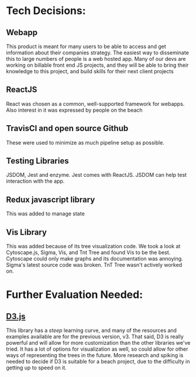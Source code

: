 # Tech Decisions:
## Webapp
This product is meant for many users to be able to access and get information about their companies strategy. The easiest way to disseminate this to large numbers of people is a web hosted app. Many of our devs are working on billable front end JS projects, and they will be able to bring their knowledge to this project, and build skills for their next client projects

## ReactJS
React was chosen as a common, well-supported framework for webapps. Also interest in it was expressed by people on the beach

## TravisCI and open source Github
These were used to minimize as much pipeline setup as possible.

## Testing Libraries
JSDOM, Jest and enzyme. Jest comes with ReactJS. JSDOM can help test interaction with the app.

## Redux javascript library
This was added to manage state

## Vis Library
This was added because of its tree visualization code. We took a look at Cytoscape.js, Sigma, Vis, and Tnt Tree and found Vis to be the best. Cytoscape could only make graphs and its documentation was annoying. Sigma's latest source code was broken. TnT Tree wasn't actively worked on.

# Further Evaluation Needed:
## [D3.js](https://d3js.org/)
This library has a *steep* learning curve, and many of the resources and examples available are for the previous version, v3. That said, D3 is really powerful and will allow for more customization than the other libraries we've tried. It has a lot of options for visualization as well, so could allow for other ways of representing the trees in the future. More research and spiking is needed to decide if D3 is suitable for a beach project, due to the difficulty in getting up to speed on it.
